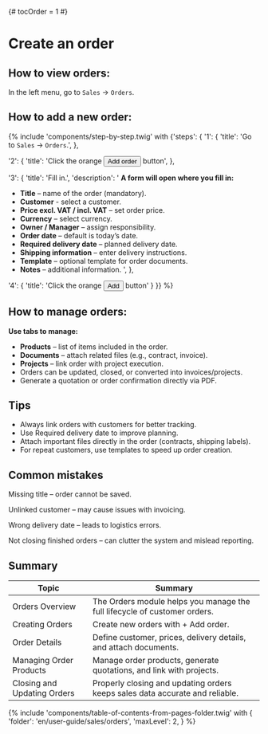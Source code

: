 {# tocOrder = 1 #}

# Create an order

## How to view orders:

In the left menu, go to `Sales` → `Orders`.

## How to add a new order:
{% include 'components/step-by-step.twig' with {'steps': {
  '1': {
    'title': 'Go to `Sales` → `Orders`.',
  },

  '2': {
    'title': 'Click the orange <button class="btn btn-add"><span class="icon"><i class="fas fa-plus"></i></span><span class="text">Add order</span></button> button',
  },

  '3': {
    'title': 'Fill in.',
    'description': '
**A form will open where you fill in:**
  *  **Title** – name of the order (mandatory).
  *  **Customer** - select a customer.
  *  **Price excl. VAT / incl. VAT** – set order price.
  *  **Currency** – select currency.
  *  **Owner / Manager** – assign responsibility.
  *  **Order date** – default is today’s date.
  *  **Required delivery date** – planned delivery date.
  *  **Shipping information** – enter delivery instructions.
  *  **Template** – optional template for order documents.
  *  **Notes** – additional information.
    ',
  },

  '4': {
    'title': 'Click the orange <button class="btn btn-add"><span class="icon"><i class="fas fa-plus"></i></span><span class="text">Add</span></button> button'
  }
}} %}

## How to manage orders:

**Use tabs to manage:**

*  **Products** – list of items included in the order.
*  **Documents** – attach related files (e.g., contract, invoice).
*  **Projects** – link order with project execution.
*  Orders can be updated, closed, or converted into invoices/projects.
*  Generate a quotation or order confirmation directly via PDF.

## Tips

*  Always link orders with customers for better tracking.
*  Use Required delivery date to improve planning.
*  Attach important files directly in the order (contracts, shipping labels).
*  For repeat customers, use templates to speed up order creation.

## Common mistakes

Missing title – order cannot be saved.

Unlinked customer – may cause issues with invoicing.

Wrong delivery date – leads to logistics errors.

Not closing finished orders – can clutter the system and mislead reporting.

## Summary
| Topic                       | Summary                                                                      |
|-----------------------------|------------------------------------------------------------------------------|
| Orders Overview             | The Orders module helps you manage the full lifecycle of customer orders.    |
| Creating Orders             | Create new orders with + Add order.                                          |
| Order Details               | Define customer, prices, delivery details, and attach documents.             |
| Managing Order Products     | Manage order products, generate quotations, and link with projects.          |
| Closing and Updating Orders | Properly closing and updating orders keeps sales data accurate and reliable. |

{% include 'components/table-of-contents-from-pages-folder.twig' with {
  'folder': 'en/user-guide/sales/orders',
  'maxLevel': 2,
} %}
